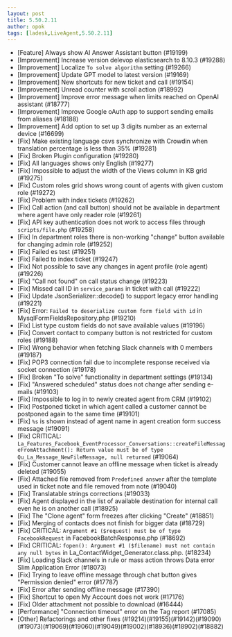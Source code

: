 ```yaml
---
layout: post
title: 5.50.2.11
author: opok
tags: [ladesk,LiveAgent,5.50.2.11]
---
```

- [Feature] Always show AI Answer Assistant button (#19199)
- [Improvement] Increase version delevop elasticsearch to 8.10.3 (#19288)
- [Improvement] Localize `To solve algorithm` setting (#19266)
- [Improvement] Update GPT model to latest version (#19169)
- [Improvement] New shortcuts for new ticket and call (#19154)
- [Improvement] Unread counter with scroll action (#18992)
- [Improvement] Improve error message when limits reached on OpenAI assistant (#18777)
- [Improvement] Improve Google oAuth app to support sending emails from aliases (#18188)
- [Improvement] Add option to set up 3 digits number as an external device (#16699)
- [Fix] Make existing language csvs synchronize with Crowdin when translation percentage is less than 35% (#19281)
- [Fix] Broken Plugin configuration (#19280)
- [Fix] All languages shows only English (#19277)
- [Fix] Impossible to adjust the width of the Views column in KB grid (#19275)
- [Fix] Custom roles grid shows wrong count of agents with given custom role (#19272)
- [Fix] Problem with index tickets (#19262)
- [Fix] Call action (and call button) should not be available in department where agent have only reader role (#19261)
- [Fix] API key authentication does not work to access files through `scripts/file.php` (#19258)
- [Fix] In department roles there is non-working "change" button available for changing admin role (#19252)
- [Fix] Failed es test (#19251)
- [Fix] Failed to index ticket (#19247)
- [Fix] Not possible to save any changes in agent profile (role agent) (#19226)
- [Fix] "Call not found" on call status change (#19223)
- [Fix] Missed call ID in `service_params` in ticket with call (#19222)
- [Fix] Update JsonSerializer::decode() to support legacy error handling (#19221)
- [Fix] Error: `Failed to deserialize custom form field with id` in MysqlFormFieldsRepository.php (#19210)
- [Fix] List type custom fields do not save available values (#19196)
- [Fix] Convert contact to company button is not restricted for custom roles (#19188)
- [Fix] Wrong behavior when fetching Slack channels with 0 members (#19187)
- [Fix] POP3 connection fail due to incomplete response received via socket connection (#19178)
- [Fix] Broken "To solve" functionality in department settings (#19134)
- [Fix] "Answered scheduled" status does not change after sending e-mails (#19103)
- [Fix] Impossible to log in to newly created agent from CRM (#19102)
- [Fix] Postponed ticket in which agent called a customer cannot be postponed again to the same time (#19101)
- [Fix] `%s` is shown instead of agent name in agent creation form success message (#19091)
- [Fix] CRITICAL: `La_Features_Facebook_EventProcessor_Conversations::createFileMessageFromAttachment(): Return value must be of type Qu_La_Message_NewFileMessage, null returned` (#19064)
- [Fix] Customer cannot leave an offline message when ticket is already deleted (#19055)
- [Fix] Attached file removed from `Predefined answer` after the template used in ticket note and file removed from note (#19040)
- [Fix] Translatable strings corrections  (#19033)
- [Fix] Agent displayed in the list of available destination for internal call even he is on another call (#18925)
- [Fix] The "Clone agent" form freezes after clicking "Create" (#18851)
- [Fix] Merging of contacts does not finish for bigger data (#18729)
- [Fix] CRITICAL: `Argument #1 ($request) must be of type FacebookRequest` in FacebookBatchResponse.php (#18692)
- [Fix] CRITICAL: `fopen(): Argument #1 ($filename) must not contain any null bytes` in La_ContactWidget_Generator.class.php. (#18234)
- [Fix] Loading Slack channels in rule or mass action throws Data error Slim Application Error (#18073)
- [Fix] Trying to leave offline message through chat button gives "Permission denied" error (#17787)
- [Fix] Error after sending offline message (#17390)
- [Fix] Shortcut to open My Account does not work (#17176)
- [Fix] Older attachment not possible to download (#16444)
- [Performance] "Connection timeout" error on the Tag report (#17085)
- [Other] Refactorings and other fixes (#19214)(#19155)(#19142)(#19090)(#19073)(#19069)(#19060)(#19049)(#19002)(#18936)(#18902)(#18882)